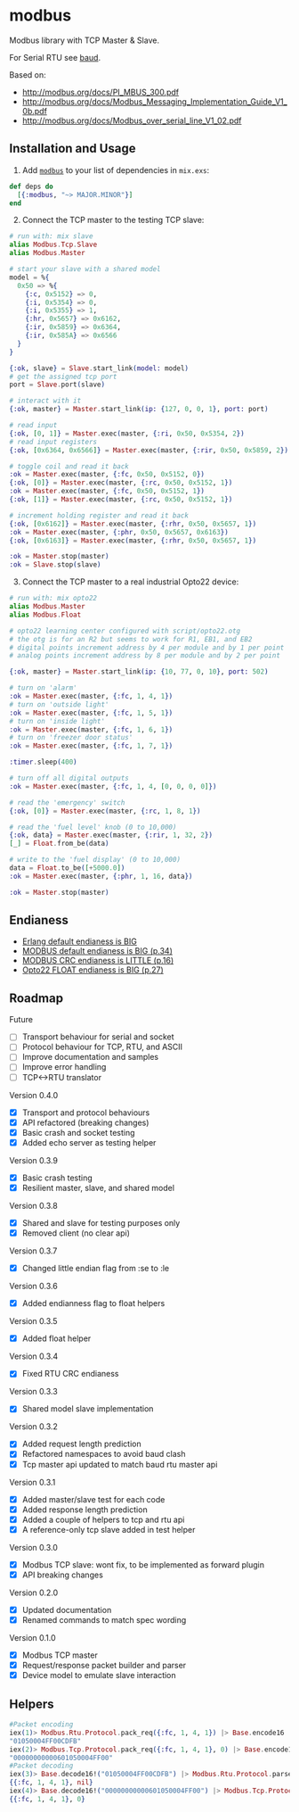 # modbus

Modbus library with TCP Master & Slave.

For Serial RTU see [baud](https://github.com/samuelventura/baud).

Based on:

- http://modbus.org/docs/PI_MBUS_300.pdf
- http://modbus.org/docs/Modbus_Messaging_Implementation_Guide_V1_0b.pdf
- http://modbus.org/docs/Modbus_over_serial_line_V1_02.pdf

## Installation and Usage

1. Add [`modbus`](https://hex.pm/packages/modbus) to your list of dependencies in `mix.exs`:

  ```elixir
  def deps do
    [{:modbus, "~> MAJOR.MINOR"}]
  end
  ```

2. Connect the TCP master to the testing TCP slave:

  ```elixir
  # run with: mix slave
  alias Modbus.Tcp.Slave
  alias Modbus.Master

  # start your slave with a shared model
  model = %{
    0x50 => %{
      {:c, 0x5152} => 0,
      {:i, 0x5354} => 0,
      {:i, 0x5355} => 1,
      {:hr, 0x5657} => 0x6162,
      {:ir, 0x5859} => 0x6364,
      {:ir, 0x585A} => 0x6566
    }
  }

  {:ok, slave} = Slave.start_link(model: model)
  # get the assigned tcp port
  port = Slave.port(slave)

  # interact with it
  {:ok, master} = Master.start_link(ip: {127, 0, 0, 1}, port: port)

  # read input
  {:ok, [0, 1]} = Master.exec(master, {:ri, 0x50, 0x5354, 2})
  # read input registers
  {:ok, [0x6364, 0x6566]} = Master.exec(master, {:rir, 0x50, 0x5859, 2})

  # toggle coil and read it back
  :ok = Master.exec(master, {:fc, 0x50, 0x5152, 0})
  {:ok, [0]} = Master.exec(master, {:rc, 0x50, 0x5152, 1})
  :ok = Master.exec(master, {:fc, 0x50, 0x5152, 1})
  {:ok, [1]} = Master.exec(master, {:rc, 0x50, 0x5152, 1})

  # increment holding register and read it back
  {:ok, [0x6162]} = Master.exec(master, {:rhr, 0x50, 0x5657, 1})
  :ok = Master.exec(master, {:phr, 0x50, 0x5657, 0x6163})
  {:ok, [0x6163]} = Master.exec(master, {:rhr, 0x50, 0x5657, 1})

  :ok = Master.stop(master)
  :ok = Slave.stop(slave)
  ```

3. Connect the TCP master to a real industrial Opto22 device:

  ```elixir
  # run with: mix opto22
  alias Modbus.Master
  alias Modbus.Float

  # opto22 learning center configured with script/opto22.otg
  # the otg is for an R2 but seems to work for R1, EB1, and EB2
  # digital points increment address by 4 per module and by 1 per point
  # analog points increment address by 8 per module and by 2 per point

  {:ok, master} = Master.start_link(ip: {10, 77, 0, 10}, port: 502)

  # turn on 'alarm'
  :ok = Master.exec(master, {:fc, 1, 4, 1})
  # turn on 'outside light'
  :ok = Master.exec(master, {:fc, 1, 5, 1})
  # turn on 'inside light'
  :ok = Master.exec(master, {:fc, 1, 6, 1})
  # turn on 'freezer door status'
  :ok = Master.exec(master, {:fc, 1, 7, 1})

  :timer.sleep(400)

  # turn off all digital outputs
  :ok = Master.exec(master, {:fc, 1, 4, [0, 0, 0, 0]})

  # read the 'emergency' switch
  {:ok, [0]} = Master.exec(master, {:rc, 1, 8, 1})

  # read the 'fuel level' knob (0 to 10,000)
  {:ok, data} = Master.exec(master, {:rir, 1, 32, 2})
  [_] = Float.from_be(data)

  # write to the 'fuel display' (0 to 10,000)
  data = Float.to_be([+5000.0])
  :ok = Master.exec(master, {:phr, 1, 16, data})

  :ok = Master.stop(master)
  ```

## Endianess

- [Erlang default endianess is BIG](http://erlang.org/doc/programming_examples/bit_syntax.html#Defaults)
- [MODBUS default endianess is BIG (p.34)](http://modbus.org/docs/PI_MBUS_300.pdf)
- [MODBUS CRC endianess is LITTLE (p.16)](http://modbus.org/docs/PI_MBUS_300.pdf)
- [Opto22 FLOAT endianess is BIG (p.27)](http://documents.opto22.com/1678_Modbus_TCP_Protocol_Guide.pdf)

## Roadmap

Future

- [ ] Transport behaviour for serial and socket
- [ ] Protocol behaviour for TCP, RTU, and ASCII
- [ ] Improve documentation and samples
- [ ] Improve error handling
- [ ] TCP<->RTU translator

Version 0.4.0

- [x] Transport and protocol behaviours
- [x] API refactored (breaking changes)
- [x] Basic crash and socket testing
- [x] Added echo server as testing helper

Version 0.3.9

- [x] Basic crash testing
- [x] Resilient master, slave, and shared model

Version 0.3.8

- [x] Shared and slave for testing purposes only
- [x] Removed client (no clear api)

Version 0.3.7

- [x] Changed little endian flag from :se to :le

Version 0.3.6

- [x] Added endianness flag to float helpers

Version 0.3.5

- [x] Added float helper

Version 0.3.4

- [x] Fixed RTU CRC endianess

Version 0.3.3

- [x] Shared model slave implementation

Version 0.3.2

- [x] Added request length prediction
- [x] Refactored namespaces to avoid baud clash
- [x] Tcp master api updated to match baud rtu master api

Version 0.3.1

- [x] Added master/slave test for each code
- [x] Added response length prediction
- [x] Added a couple of helpers to tcp and rtu api
- [x] A reference-only tcp slave added in test helper

Version 0.3.0

- [x] Modbus TCP slave: wont fix, to be implemented as forward plugin
- [x] API breaking changes

Version 0.2.0

- [x] Updated documentation
- [x] Renamed commands to match spec wording

Version 0.1.0

- [x] Modbus TCP master
- [x] Request/response packet builder and parser
- [x] Device model to emulate slave interaction

## Helpers

```elixir
#Packet encoding
iex(1)> Modbus.Rtu.Protocol.pack_req({:fc, 1, 4, 1}) |> Base.encode16
"01050004FF00CDFB"
iex(2)> Modbus.Tcp.Protocol.pack_req({:fc, 1, 4, 1}, 0) |> Base.encode16
"00000000000601050004FF00"
#Packet decoding
iex(3)> Base.decode16!("01050004FF00CDFB") |> Modbus.Rtu.Protocol.parse_req
{{:fc, 1, 4, 1}, nil}
iex(4)> Base.decode16!("00000000000601050004FF00") |> Modbus.Tcp.Protocol.parse_req
{{:fc, 1, 4, 1}, 0}
```
